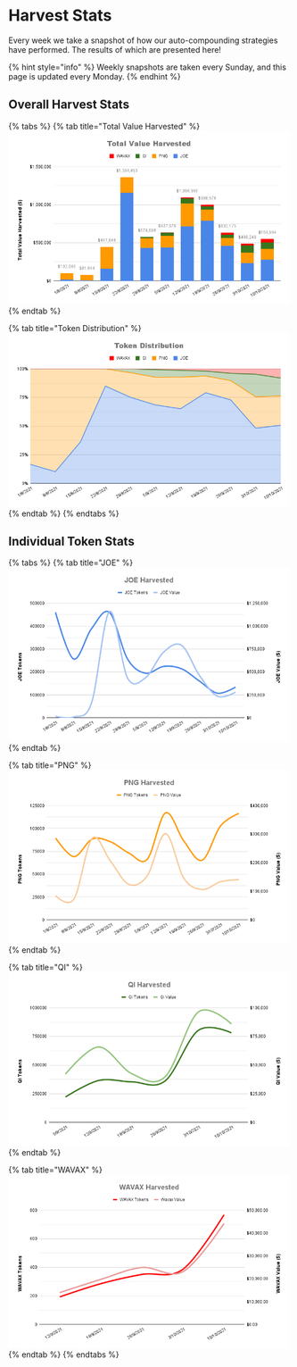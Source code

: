 # Harvest Stats

Every week we take a snapshot of how our auto-compounding strategies have performed. The results of which are presented here!

{% hint style="info" %}
Weekly snapshots are taken every Sunday, and this page is updated every Monday.
{% endhint %}

## Overall Harvest Stats

{% tabs %}
{% tab title="Total Value Harvested" %}
![](../.gitbook/assets/VH0-17-10-21.png)
{% endtab %}

{% tab title="Token Distribution" %}
![](../.gitbook/assets/VH1-17-10-21.png)
{% endtab %}
{% endtabs %}

## Individual Token Stats

{% tabs %}
{% tab title="JOE" %}
![](../.gitbook/assets/JOE-17-10-21.png)
{% endtab %}

{% tab title="PNG" %}
![](../.gitbook/assets/PNG-17-10-21.png)
{% endtab %}

{% tab title="QI" %}
![](../.gitbook/assets/QI-17-10-21.png)
{% endtab %}

{% tab title="WAVAX" %}
![](../.gitbook/assets/WAVAX-17-10-21.png)
{% endtab %}
{% endtabs %}

